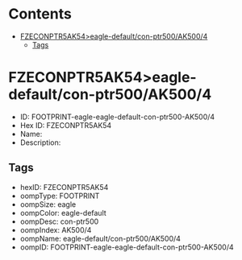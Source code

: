 



Contents
========

* [FZECONPTR5AK54>eagle-default/con-ptr500/AK500/4](#fzeconptr5ak54eagle-defaultcon-ptr500ak5004)
	* [Tags](#tags)

# FZECONPTR5AK54>eagle-default/con-ptr500/AK500/4

- ID: FOOTPRINT-eagle-eagle-default-con-ptr500-AK500/4
- Hex ID: FZECONPTR5AK54
- Name: 
- Description: 

## Tags

- hexID: FZECONPTR5AK54
- oompType: FOOTPRINT
- oompSize: eagle
- oompColor: eagle-default
- oompDesc: con-ptr500
- oompIndex: AK500/4
- oompName: eagle-default/con-ptr500/AK500/4
- oompID: FOOTPRINT-eagle-eagle-default-con-ptr500-AK500/4
